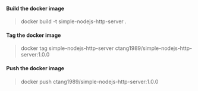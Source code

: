 #### Build the docker image
> docker build -t simple-nodejs-http-server .

#### Tag the docker image
> docker tag simple-nodejs-http-server ctang1989/simple-nodejs-http-server:1.0.0

#### Push the docker image
> docker push ctang1989/simple-nodejs-http-server:1.0.0

